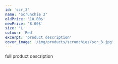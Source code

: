 ```yaml
---
id: 'scr_3'
name: 'Scrunchie 3'
oldPrice: '10.00$'
newPrice: '8.00$'
size: 'L'
colour: 'Red'
excerpt: 'product description'
cover_image: '/img/products/scrunchies/scr_3.jpg'
---
```

full product description
